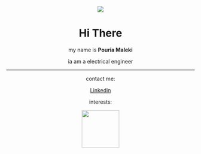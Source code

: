 <div align="center">
  <img src="https://github.com/pouria-maleki/pouria-maleki/assets/61584820/f0bb8541-7228-467e-a521-dc6a8cb8165b">
  <h1>Hi There</h1>
  <p>my name is <strong>Pouria Maleki</strong></p>
  <p>ia am a electrical engineer</p>
  <hr>
  <p>contact me: </p>
  <a href="https://www.linkedin.com/in/pouria-maleki/">Linkedin</a>
  <p>interests:</p>
  <img src="https://github.com/pouria-maleki/pouria-maleki/assets/61584820/484b0433-0a9f-4e5d-8aa7-f4baf8bff2e9" style="width:100px">

</div>
